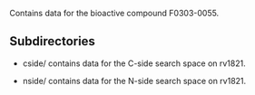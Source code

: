 Contains data for the bioactive compound F0303-0055.

## Subdirectories

- cside/ contains data for the C-side search space on rv1821.

- nside/ contains data for the N-side search space on rv1821.

